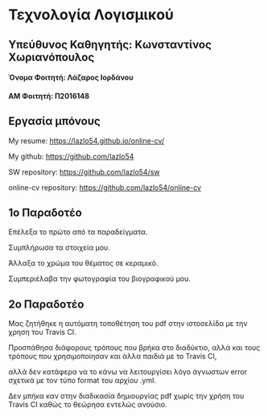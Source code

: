 # Τεχνολογία Λογισμικού


## Υπεύθυνος Καθηγητής: Κωνσταντίνος Χωριανόπουλος

#### Όνομα Φοιτητή: Λάζαρος Ιορδάνου

#### ΑΜ Φοιτητή: Π2016148



## Εργασία μπόνους

My resume: https://lazlo54.github.io/online-cv/

My github: https://github.com/lazlo54

SW repository: https://github.com/lazlo54/sw

online-cv repository: https://github.com/lazlo54/online-cv



## 1ο Παραδοτέο

Επέλεξα το πρώτο από τα παραδείγματα.

Συμπλήρωσα τα στοιχεία μου.

Άλλαξα το χρώμα του θέματος σε κεραμικό.

Συμπεριέλαβα την φωτογραφία του βιογραφικού μου.

## 2ο Παραδοτέο

Μας ζητήθηκε η αυτόματη τοποθέτηση του pdf στην ιστοσελίδα με την χρηση του Travis CI.

Προσπάθησα διάφορους τρόπους που βρήκα στο διαδύκτιο, αλλά και τους τρόπους που χρησιμοποίησαν και άλλα παιδιά με το Travis CI,

αλλά δεν κατάφερα να το κάνω να λειτουργίσει λόγο άγνωστων error σχετικά με τον τύπο format του αρχίου .yml.

Δεν μπήκα καν στην διαδικασία δημιουργίας pdf χωρίς την χρήση του Travis CI καθώς το θεώρησα εντελώς ανούσιο. 
